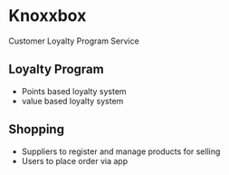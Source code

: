 # Knoxxbox

Customer Loyalty Program Service

## Loyalty Program
- Points based loyalty system
- value based loyalty system

## Shopping
- Suppliers to register and manage products for selling
- Users to place order via app
